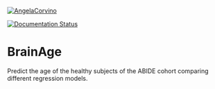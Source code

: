 
[![AngelaCorvino](https://circleci.com/gh/AngelaCorvino/BrainAge.svg?style=shield)](https://app.circleci.com/pipelines/github/AngelaCorvino/BrainAge?branch=main&filter=all)

[![Documentation Status](https://readthedocs.org/projects/brainage/)](https://brainage.readthedocs.io/en/latest/)

# BrainAge
Predict the age of the healthy subjects of the ABIDE cohort comparing different regression models.
